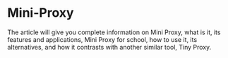 # Mini-Proxy
The article will give you complete information on Mini Proxy, what is it, its features and applications, Mini Proxy for school, how to use it, its alternatives, and how it contrasts with another similar tool, Tiny Proxy. 
